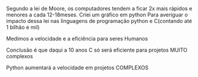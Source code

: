 Segundo a lei de Moore, os computadores tendem a ficar 2x mais rápidos e menores a cada 12-18meses. Criei um gráfico em python Para averiguar o impacto dessa lei nas linguagens de programação python e C(contando até 1 bilhão e mil)

Medimos a velocidade e a eficiência para seres Humanos 

Conclusão é que daqui a 10 anos C só será eficiente para projetos MUITO complexos 

Python aumentará a velocidade em projetos COMPLEXOS
